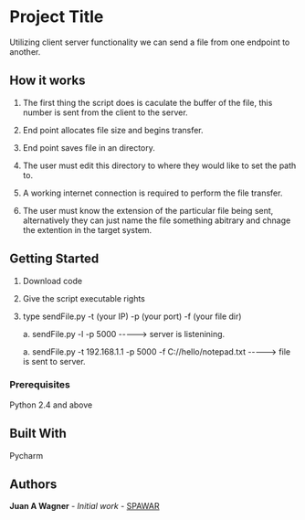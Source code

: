 # Project Title

Utilizing client server functionality we can send a file from one endpoint  to another. 

## How it works

1. The first thing the script does is caculate the buffer of the file, this number is sent from the client to the server.

2. End point allocates file size and begins transfer. 

3. End point saves file in an directory.

4. The user must edit this directory to where they would like to set the path to.

5. A working internet connection is required to perform the file transfer.

6. The user must know the extension of the particular file being sent, alternatively they can just name the file something abitrary and chnage the extention in the target system.


## Getting Started

1. Download code

2. Give the script executable rights

3. type sendFile.py -t (your IP) -p (your port) -f (your file dir)

   a. sendFile.py -l -p 5000                                                  -----> server is listenining.

   a. sendFile.py -t 192.168.1.1 -p 5000 -f C://hello/notepad.txt             -----> file is sent to server.

### Prerequisites

Python 2.4 and above


## Built With

Pycharm

## Authors

**Juan A Wagner** - *Initial work* - [SPAWAR](https://www.linkedin.com/in/juanwagner/)
